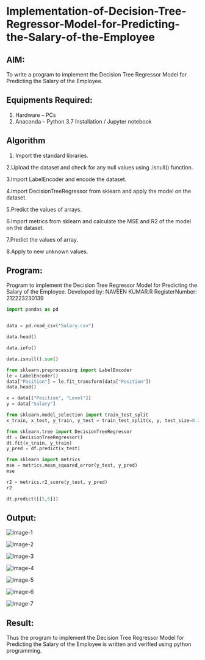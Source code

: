 # Implementation-of-Decision-Tree-Regressor-Model-for-Predicting-the-Salary-of-the-Employee

## AIM:
To write a program to implement the Decision Tree Regressor Model for Predicting the Salary of the Employee.

## Equipments Required:
1. Hardware – PCs
2. Anaconda – Python 3.7 Installation / Jupyter notebook

## Algorithm
1. Import the standard libraries.

2.Upload the dataset and check for any null values using .isnull() function.

3.Import LabelEncoder and encode the dataset.

4.Import DecisionTreeRegressor from sklearn and apply the model on the dataset.

5.Predict the values of arrays.

6.Import metrics from sklearn and calculate the MSE and R2 of the model on the dataset.

7.Predict the values of array.

8.Apply to new unknown values.

## Program:

Program to implement the Decision Tree Regressor Model for Predicting the Salary of the Employee.
Developed by: NAVEEN KUMAR.R
RegisterNumber:  212223230139

```python
import pandas as pd


data = pd.read_csv("Salary.csv")

data.head()

data.info()

data.isnull().sum()

from sklearn.preprocessing import LabelEncoder
le = LabelEncoder()
data["Position"] = le.fit_transform(data["Position"])
data.head()

x = data[["Position", "Level"]]
y = data["Salary"]

from sklearn.model_selection import train_test_split
x_train, x_test, y_train, y_test = train_test_split(x, y, test_size=0.2)

from sklearn.tree import DecisionTreeRegressor
dt = DecisionTreeRegressor()
dt.fit(x_train, y_train)
y_pred = df.predict(x_test)

from sklearn import metrics
mse = metrics.mean_squared_error(y_test, y_pred)
mse

r2 = metrics.r2_score(y_test, y_pred)
r2

dt.predict([[5,6]])
```


## Output:
![Image-1](https://github.com/user-attachments/assets/417bb746-8963-42ee-9fc9-aab640e76b22)

![Image-2](https://github.com/user-attachments/assets/908a5c49-f143-4be1-8ecb-5f1b57f89963)

![Image-3](https://github.com/user-attachments/assets/4c29f296-d6d7-4d2b-8d83-7142220b5f94)

![Image-4](https://github.com/user-attachments/assets/711452fa-8b6c-457d-8094-98b08a9ef275)

![Image-5](https://github.com/user-attachments/assets/5ff22ce0-6b32-4a4a-b71b-b8b3528b8464)

![Image-6](https://github.com/user-attachments/assets/adbcbb25-3ac8-491d-b58b-e9287ef60f5a)

![Image-7](https://github.com/user-attachments/assets/6afaee74-ade6-40b5-b39e-f6628b15bac2)

## Result:
Thus the program to implement the Decision Tree Regressor Model for Predicting the Salary of the Employee is written and verified using python programming.
